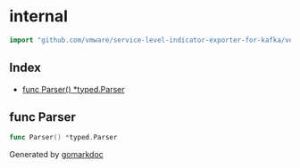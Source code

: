 <!-- Code generated by gomarkdoc. DO NOT EDIT -->

# internal

```go
import "github.com/vmware/service-level-indicator-exporter-for-kafka/vendor/k8s.io/client-go/applyconfigurations/internal"
```

## Index

- [func Parser() *typed.Parser](<#func-parser>)


## func Parser

```go
func Parser() *typed.Parser
```



Generated by [gomarkdoc](<https://github.com/princjef/gomarkdoc>)

